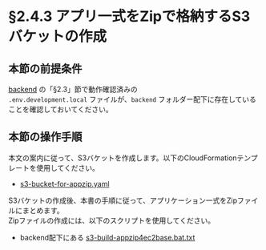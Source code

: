 # §2.4.3 アプリ一式をZipで格納するS3バケットの作成

## 本節の前提条件

[backend](../../../backend/README.md) の「§2.3」節で動作確認済みの  
`.env.development.local` ファイルが、`backend` フォルダー配下に存在していることを確認しておいてください。


## 本節の操作手順

本文の案内に従って、S3バケットを作成します。以下のCloudFormationテンプレートを使用してください。

* [s3-bucket-for-appzip.yaml](./s3-bucket-for-appzip.yaml)


S3バケットの作成後、本書の手順に従って、アプリケーション一式をZipファイルにまとめます。  
Zipファイルの作成には、以下のスクリプトを使用してください。

* backend配下にある [s3-build-appzip4ec2base.bat.txt](../../../backend/s3-build-appzip4ec2base.bat.txt)





